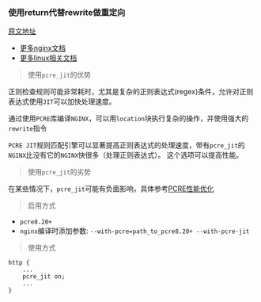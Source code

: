 ### 使用return代替rewrite做重定向

[原文地址](https://github.com/trimstray/nginx-admins-handbook/blob/master/doc/RULES.md#beginner-enable-pcre-jit-to-speed-up-processing-of-regular-expressions)
- [更多nginx文档](https://weiliang-ms.github.io/nginx/)
- [更多linux相关文档](https://weiliang-ms.github.io/wl-awesome/)

> 使用`pcre_jit`的优势

正则检查规则可能非常耗时，尤其是复杂的正则表达式(regex)条件，允许对正则表达式使用`JIT`可以加快处理速度。 

通过使用`PCRE`库编译`NGINX`，可以用`location`块执行复杂的操作，并使用强大的`rewrite`指令

`PCRE JIT`规则匹配引擎可以显著提高正则表达式的处理速度，带有`pcre_jit`的`NGINX`比没有它的`NGINX`快很多（处理正则表达式）。
这个选项可以提高性能。

> 使用`pcre_jit`的劣势

在某些情况下，`pcre_jit`可能有负面影响，具体参考[PCRE性能优化](../优秀文档/PCRE性能优化.md)

> 启用方式

- `pcre8.20+`
- `nginx`编译时添加参数: `--with-pcre=path_to_pcre8.20+ --with-pcre-jit`

> 使用方式

```nginx configuration
http {
    ...
    pcre_jit on;
    ...
}
```